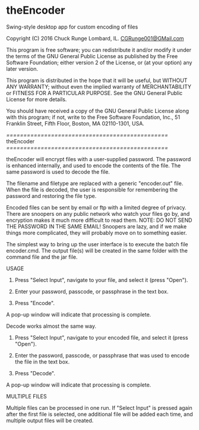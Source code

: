 # theEncoder
Swing-style desktop app for custom encoding of files

Copyright (C) 2016  Chuck Runge
Lombard, IL.
CGRunge001@GMail.com

This program is free software; you can redistribute it and/or modify it under the terms of the GNU General Public License as published by the Free Software Foundation; either version 2 of the License, or (at your option) any later version.

This program is distributed in the hope that it will be useful, but WITHOUT ANY WARRANTY; without even the implied warranty of MERCHANTABILITY or FITNESS FOR A PARTICULAR PURPOSE.  See the GNU General Public License for more details.

You should have received a copy of the GNU General Public License along with this program; if not, write to the Free Software Foundation, Inc., 51 Franklin Street, Fifth Floor, Boston, MA  02110-1301, USA. 

*===============================================*
theEncoder
*===============================================*

theEncoder will encrypt files with a user-supplied password.  The password is enhanced internally, and used to encode the contents of the file.  The same password is used to decode the file.

The filename and filetype are replaced with a generic "encoder.out" file.  When the file is decoded, the user is responsible for remembering the password and restoring the file type.

Encoded files can be sent by email or ftp with a limited degree of privacy.  There are snoopers on any public network who watch your files go by, and encryption makes it much more difficult to read them.  NOTE: DO NOT SEND THE PASSWORD IN THE SAME EMAIL!  Snoopers are lazy, and if we make things more complicated, they will probably move on to something easier. 

The simplest way to bring up the user interface is to execute the batch file encoder.cmd.  The output file(s) will be created in the same folder with the command file and the jar file. 

USAGE

1. Press "Select Input", navigate to your file, and select it (press "Open").

2. Enter your password, passcode, or passphrase in the text box.  

3. Press "Encode".

A pop-up window will indicate that processing is complete.


Decode works almost the same way.

1. Press "Select Input", navigate to your encoded file, and select it (press "Open").

2. Enter the password, passcode, or passphrase that was used to encode the file in the text box.  

3. Press "Decode".

A pop-up window will indicate that processing is complete.


MULTIPLE FILES

Multiple files can be processed in one run.  If "Select Input" is pressed again after the first file is selected, one additional file will be added each time, and multiple output files will be created.